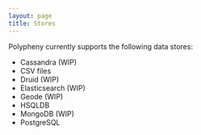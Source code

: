 ```yaml
---
layout: page
title: Stores
---
```


Polypheny currently supports the following data stores:

* Cassandra (WIP)
* CSV files
* Druid (WIP)
* Elasticsearch (WIP)
* Geode (WIP)
* HSQLDB
* MongoDB (WIP)
* PostgreSQL
